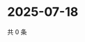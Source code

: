 # 2025-07-18

共 0 条

<!-- BEGIN ZHIHUVIDEO -->
<!-- 最后更新时间 Fri Jul 18 2025 14:18:27 GMT+0800 (China Standard Time) -->

<!-- END ZHIHUVIDEO -->
